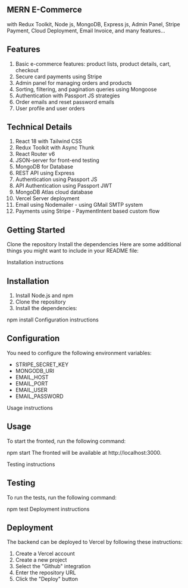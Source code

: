 ## MERN E-Commerce 
with Redux Toolkit, Node js, MongoDB, Express js, Admin Panel, Stripe Payment, Cloud Deployment, Email Invoice, and many features...

## Features

1. Basic e-commerce features: product lists, product details, cart, checkout       
2. Secure card payments using Stripe   
3. Admin panel for managing orders and products     
4. Sorting, filtering, and pagination queries using Mongoose   
5. Authentication with Passport JS strategies   
5. Order emails and reset password emails   
6. User profile and user orders   

## Technical Details

1. React 18 with Tailwind CSS   
2. Redux Toolkit with Async Thunk
3. React Router v6
4. JSON-server for front-end testing
5. MongoDB for Database
6. REST API using Express
7. Authentication using Passport JS
8. API Authentication using Passport JWT
9. MongoDB Atlas cloud database
10. Vercel Server deployment
11. Email using Nodemailer - using GMail SMTP system
12. Payments using Stripe - PaymentIntent based custom flow


## Getting Started   
Clone the repository
Install the dependencies
Here are some additional things you might want to include in your README file:

Installation instructions
## Installation

1. Install Node.js and npm
2. Clone the repository
3. Install the dependencies:

npm install
Configuration instructions
## Configuration

You need to configure the following environment variables:

* STRIPE_SECRET_KEY
* MONGODB_URI
* EMAIL_HOST
* EMAIL_PORT
* EMAIL_USER
* EMAIL_PASSWORD

Usage instructions
## Usage

To start the fronted, run the following command:

npm start
The fronted will be available at http://localhost:3000.

Testing instructions
## Testing

To run the tests, run the following command:

npm test
Deployment instructions
## Deployment

The backend can be deployed to Vercel by following these instructions:

1. Create a Vercel account
2. Create a new project
3. Select the "Github" integration
4. Enter the repository URL
5. Click the "Deploy" button
